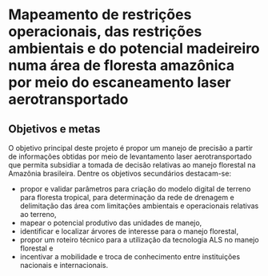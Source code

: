 # Mapeamento de restrições operacionais, das restrições ambientais e do potencial madeireiro numa área de floresta amazônica por meio do escaneamento laser aerotransportado

## Objetivos e metas

O objetivo principal deste projeto é propor um manejo de precisão a partir de informações obtidas por meio de levantamento laser aerotransportado que permita subsidiar a tomada de decisão relativas ao manejo florestal na Amazônia brasileira. Dentre os objetivos secundários destacam-se: 

- propor e validar parâmetros para criação do modelo digital de terreno para floresta tropical, para determinação da rede de drenagem e delimitação das área com limitações ambientais e operacionais relativas ao terreno, 
- mapear o potencial produtivo das unidades de manejo, 
- identificar e localizar árvores de interesse para o manejo florestal,
- propor um roteiro técnico para a utilização da tecnologia ALS no manejo florestal e 
- incentivar a mobilidade e troca de conhecimento entre instituições nacionais e internacionais.
